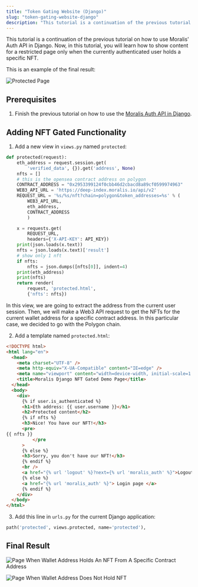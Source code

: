 ```yaml
---
title: "Token Gating Website (Django)"
slug: "token-gating-website-django"
description: "This tutorial is a continuation of the previous tutorial on how to use Moralis' Auth API in Django. Now, in this tutorial, you will learn how to show content for a restricted page only when the currently authenticated user holds a specific NFT."
---
```


This tutorial is a continuation of the previous tutorial on how to use Moralis' Auth API in Django. Now, in this tutorial, you will learn how to show content for a restricted page only when the currently authenticated user holds a specific NFT.

This is an example of the final result:

![Protected Page](/img/content/1c0bae3-protected_with_nft_2.webp)

## Prerequisites

1. Finish the previous tutorial on how to use the [Moralis Auth API in Django](/authentication-api/evm/how-to-sign-in-with-metamask-python-django).

## Adding NFT Gated Functionality

1. Add a new view in `views.py` named `protected`:

```python views.py
def protected(request):
    eth_address = request.session.get(
        'verified_data', {}).get('address', None)
    nfts = []
    # this is the opensea contract address on polygon
    CONTRACT_ADDRESS = "0x2953399124f0cbb46d2cbacd8a89cf0599974963"
    WEB3_API_URL = 'https://deep-index.moralis.io/api/v2'
    REQUEST_URL = '%s/%s/nft?chain=polygon&token_addresses=%s' % (
        WEB3_API_URL,
        eth_address,
        CONTRACT_ADDRESS
        )

    x = requests.get(
        REQUEST_URL,
        headers={'X-API-KEY': API_KEY})
    print(json.loads(x.text))
    nfts = json.loads(x.text)['result']
    # show only 1 nft
    if nfts:
        nfts = json.dumps([nfts[0]], indent=4)
    print(eth_address)
    print(nfts)
    return render(
        request, 'protected.html',
        {'nfts': nfts})
```

In this view, we are going to extract the address from the current user session. Then, we will make a Web3 API request to get the NFTs for the current wallet address for a specific contract address. In this particular case, we decided to go with the Polygon chain.

2. Add a template named `protected.html`:

```html protected.html
<!DOCTYPE html>
<html lang="en">
  <head>
    <meta charset="UTF-8" />
    <meta http-equiv="X-UA-Compatible" content="IE=edge" />
    <meta name="viewport" content="width=device-width, initial-scale=1.0" />
    <title>Moralis Django NFT Gated Demo Page</title>
  </head>
  <body>
    <div>
      {% if user.is_authenticated %}
      <h1>Eth address: {{ user.username }}</h1>
      <h2>Protected content</h2>
      {% if nfts %}
      <h3>Nice! You have our NFT!</h3>
      <pre>
{{ nfts }}
          </pre
      >
      {% else %}
      <h3>Sorry, you don't have our NFT!</h3>
      {% endif %}
      <br />
      <a href="{% url 'logout' %}?next={% url 'moralis_auth' %}">Logout</a>
      {% else %}
      <a href="{% url 'moralis_auth' %}"> Login page </a>
      {% endif %}
    </div>
  </body>
</html>
```

3. Add this line in `urls.py` for the current Django application:

```python urls.py
path('protected', views.protected, name='protected'),
```

## Final Result

![Page When Wallet Address Holds An NFT From A Specific  Contract Address](/img/content/91158d8-protected_with_nft_2.webp)

![Page When Wallet Address Does Not Hold NFT](/img/content/b74feb4-protected_without_nft.webp)
